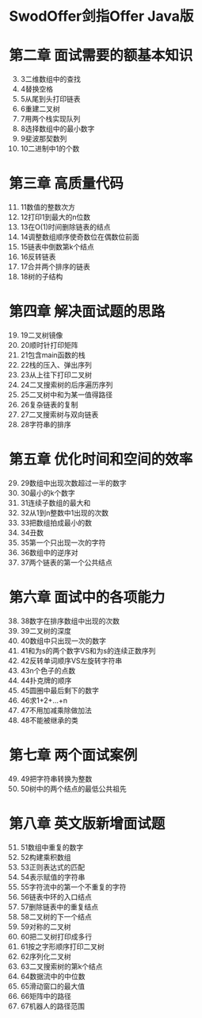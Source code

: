 # SwodOffer剑指Offer Java版

# 第二章 面试需要的额基本知识

3. 3二维数组中的查找
4. 4替换空格
5. 5从尾到头打印链表
6. 6重建二叉树
7. 7用两个栈实现队列
8. 8选择数组中的最小数字
9. 9斐波那契数列
10. 10二进制中1的个数

# 第三章 高质量代码

11. 11数值的整数次方
12. 12打印1到最大的n位数
13. 13在O(1)时间删除链表的结点
14. 14调整数组顺序使奇数位在偶数位前面
15. 15链表中倒数第k个结点
16. 16反转链表
17. 17合并两个排序的链表
18. 18树的子结构

# 第四章 解决面试题的思路

19. 19二叉树镜像
20. 20顺时针打印矩阵
21. 21包含main函数的栈
22. 22栈的压入、弹出序列
23. 23从上往下打印二叉树
24. 24二叉搜索树的后序遍历序列
25. 25二叉树中和为某一值得路径
26. 26复杂链表的复制
27. 27二叉搜索树与双向链表
28. 28字符串的排序

# 第五章 优化时间和空间的效率

29. 29数组中出现次数超过一半的数字
30. 30最小的k个数字
31. 31连续子数组的最大和
32. 32从1到n整数中1出现的次数
33. 33把数组拍成最小的数
34. 34丑数
35. 35第一个只出现一次的字符
36. 36数组中的逆序对
37. 37两个链表的第一个公共结点

# 第六章 面试中的各项能力

38. 38数字在排序数组中出现的次数
39. 39二叉树的深度
40. 40数组中只出现一次的数字
41. 41和为s的两个数字VS和为s的连续正数序列
42. 42反转单词顺序VS左旋转字符串
43. 43n个色子的点数
44. 44扑克牌的顺序
45. 45圆圈中最后剩下的数字
46. 46求1+2+...+n
47. 47不用加减乘除做加法
48. 48不能被继承的类

# 第七章 两个面试案例

49. 49把字符串转换为整数
50. 50树中的两个结点的最低公共祖先

# 第八章 英文版新增面试题

51. 51数组中重复的数字
52. 52构建乘积数组
53. 53正则表达式的匹配
54. 54表示赋值的字符串
55. 55字符流中的第一个不重复的字符
56. 56链表中环的入口结点
57. 57删除链表中的重复结点
58. 58二叉树的下一个结点
59. 59对称的二叉树
60. 60把二叉树打印成多行
61. 61按之字形顺序打印二叉树
62. 62序列化二叉树
63. 63二叉搜索树的第k个结点
64. 64数据流中的中位数
65. 65滑动窗口的最大值
66. 66矩阵中的路径
67. 67机器人的路径范围
